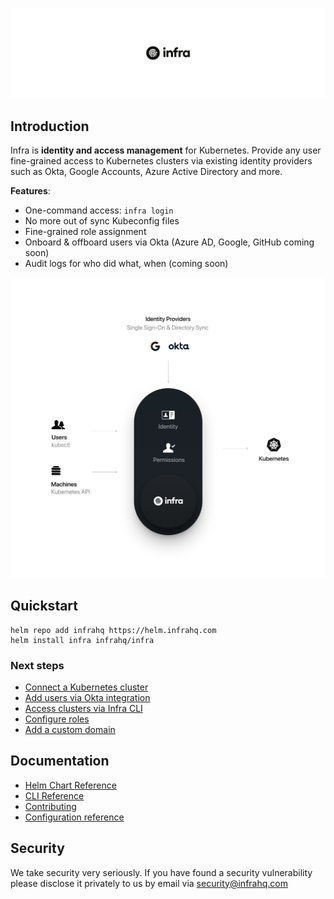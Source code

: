 <p align="center">
  <img src="./docs/images/header.svg" width="838" />
</p>

## Introduction
Infra is **identity and access management** for Kubernetes. Provide any user fine-grained access to Kubernetes clusters via existing identity providers such as Okta, Google Accounts, Azure Active Directory and more.

**Features**:
* One-command access: `infra login`
* No more out of sync Kubeconfig files
* Fine-grained role assignment
* Onboard & offboard users via Okta (Azure AD, Google, GitHub coming soon)
* Audit logs for who did what, when (coming soon)

<p align="center">
  <img width="838" src="./docs/images/arch.svg" />
</p>

## Quickstart

```
helm repo add infrahq https://helm.infrahq.com
helm install infra infrahq/infra
```

### Next steps 
* [Connect a Kubernetes cluster](./docs/connect.md)
* [Add users via Okta integration](./docs/okta.md)
* [Access clusters via Infra CLI](./docs/access.md)
* [Configure roles](./docs/permissions.md)
* [Add a custom domain](./docs/domain.md)

## Documentation
* [Helm Chart Reference](./docs/helm.md)
* [CLI Reference](./docs/cli.md)
* [Contributing](./docs/contributing.md)
* [Configuration reference](./docs/configuration.md)

## Security
We take security very seriously. If you have found a security vulnerability please disclose it privately to us by email via [security@infrahq.com](mailto:security@infrahq.com)
